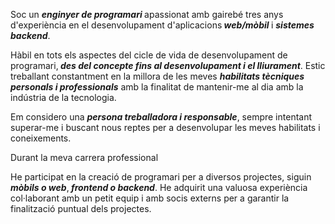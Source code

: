 <p>
    Soc un  <b
        ><i>enginyer de programari </i></b
    >apassionat amb gairebé tres anys d'experiència en el desenvolupament d'aplicacions<b><i> web/mòbil </i></b> i <b><i> sistemes backend</i></b>.
    <p>
        Hàbil en tots els aspectes del cicle de vida de desenvolupament de programari,<b
            ><i>
                des del concepte fins al desenvolupament i el lliurament</i></b>. Estic treballant constantment en la millora de les meves <b><i>habilitats tècniques personals i professionals</i></b> amb la finalitat de mantenir-me al dia amb la indústria de la tecnologia.
    </p>
   <p>
      Em considero una <b><i>persona treballadora i responsable</i></b>, sempre intentant superar-me i buscant nous reptes per a desenvolupar les meves habilitats i coneixements.
    </p>
    <p>Durant la meva carrera professional</p>
    <p>
       He participat en la creació de programari per a diversos projectes, siguin <b><i>mòbils o web</i></b>,<b><i> frontend o backend</i></b>. He adquirit una valuosa experiència col·laborant amb un petit equip i amb socis externs per a garantir la finalització puntual dels projectes.
    </p>
</p>
